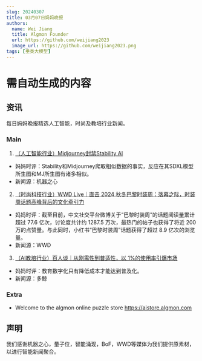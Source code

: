 ```yaml
---
slug: 20240307
title: 03月07日妈妈晚报
authors:
  name: Wei Jiang
  title: Algmon Founder
  url: https://github.com/weijiang2023
  image_url: https://github.com/weijiang2023.png
tags: [垂类大模型]
---
```


# 需自动生成的内容
## 资讯
每日妈妈晚报精选人工智能，时尚及教培行业新闻。

### Main

1. [（人工智能行业）Midjourney封禁Stability AI](https://mp.weixin.qq.com/s/mIdVdIHSJMLSGUxeGX3iTA)
* 妈妈时评：Stability和Midjourney爬取相似数据的事实，反应在其SDXL模型所生图和MJ所生图有诸多相似。
* 新闻源：机器之心

2. [（时尚科技行业）WWD Live｜直击 2024 秋冬巴黎时装周：落幕之际，时装周话题高峰背后的文化牵引力](https://mp.weixin.qq.com/s/44fXs-P7kQ-9G_M0xWcAqg)
* 妈妈时评：截至目前，中文社交平台微博关于“巴黎时装周”的话题阅读量累计超过 77.6 亿次，讨论度共计约 1287.5 万次，最热门的帖子也获得了将近 200 万的点赞量。与此同时，小红书“巴黎时装周”话题获得了超过 8.9 亿次的浏览量。
* 新闻源：WWD

3. [（AI教培行业）百人谈｜从刚需性到普适性，以 1%的使用率引爆市场](https://mp.weixin.qq.com/s/iSvdXzsAlLmvkDW3ZdvUDw)
* 妈妈时评：教育数字化只有降低成本才能达到普及化。
* 新闻源：多鲸

### Extra
* Welcome to the algmon online puzzle store https://aistore.algmon.com

## 声明

我们感谢机器之心，量子位，智能涌现，BoF，WWD等媒体为我们提供原素材，以进行智能新闻聚合。